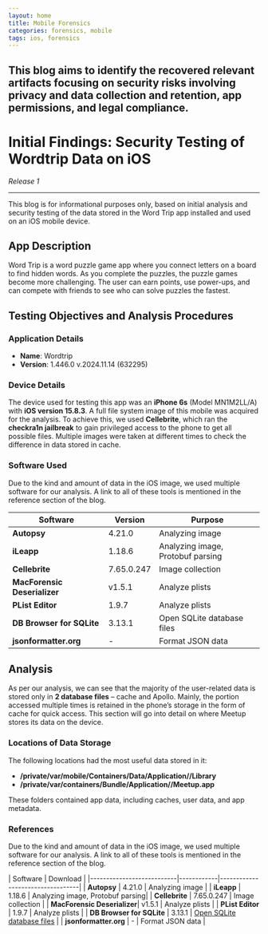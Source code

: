 ```yaml
---
layout: home
title: Mobile Forensics
categories: forensics, mobile
tags: ios, forensics
---
```

This blog aims to identify the recovered relevant artifacts focusing on security risks involving privacy and data collection and retention, app permissions, and legal compliance.
---
# Initial Findings: Security Testing of Wordtrip Data on iOS
*Release 1*

---
This blog is for informational purposes only, based on initial analysis and security testing of the data stored in the Word Trip app installed and used on an iOS mobile device.

## App Description

Word Trip is a word puzzle game app where you connect letters on a board to find hidden words. As you complete the puzzles, the puzzle games become more challenging. The user can earn points, use power-ups, and can compete with friends to see who can solve puzzles the fastest.

## Testing Objectives and Analysis Procedures

### Application Details
- **Name**: Wordtrip
- **Version**: 1.446.0 v.2024.11.14 (632295)

### Device Details

The device used for testing this app was an **iPhone 6s** (Model MN1M2LL/A) with **iOS version 15.8.3**. A full file system image of this mobile was acquired for the analysis. To achieve this, we used **Cellebrite**, which ran the **checkra1n jailbreak** to gain privileged access to the phone to get all possible files. Multiple images were taken at different times to check the difference in data stored in cache.

### Software Used

Due to the kind and amount of data in the iOS image, we used multiple software for our analysis. A link to all of these tools is mentioned in the reference section of the blog.

| Software                  | Version    | Purpose                          |
|---------------------------|------------|----------------------------------|
| **Autopsy**                | 4.21.0     | Analyzing image                 |
| **iLeapp**                 | 1.18.6     | Analyzing image, Protobuf parsing|
| **Cellebrite**             | 7.65.0.247 | Image collection                |
| **MacForensic Deserializer**| v1.5.1    | Analyze plists                  |
| **PList Editor**           | 1.9.7      | Analyze plists                  |
| **DB Browser for SQLite**  | 3.13.1    | Open SQLite database files      |
| **jsonformatter.org**      | -          | Format JSON data                |

## Analysis

As per our analysis, we can see that the majority of the user-related data is stored only in **2 database files** – cache and Apollo. Mainly, the portion accessed multiple times is retained in the phone’s storage in the form of cache for quick access. This section will go into detail on where Meetup stores its data on the device.

### Locations of Data Storage
The following locations had the most useful data stored in it:

- **/private/var/mobile/Containers/Data/Application/<App ID>/Library**
- **/private/var/containers/Bundle/Application/<App ID>/Meetup.app**

These folders contained app data, including caches, user data, and app metadata.

### References

Due to the kind and amount of data in the iOS image, we used multiple software for our analysis. A link to all of these tools is mentioned in the reference section of the blog.

| Software                  | Download    |
|---------------------------|------------|----------------------------------|
| **Autopsy**                | 4.21.0     | Analyzing image                 |
| **iLeapp**                 | 1.18.6     | Analyzing image, Protobuf parsing|
| **Cellebrite**             | 7.65.0.247 | Image collection                |
| **MacForensic Deserializer**| v1.5.1    | Analyze plists                  |
| **PList Editor**           | 1.9.7      | Analyze plists                  |
| **DB Browser for SQLite**  | 3.13.1    | [Open SQLite database files](https://sqlitebrowser.org/dl/)      |
| **jsonformatter.org**      | -          | Format JSON data                |


